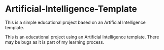 # Artificial-Intelligence-Template
This is a simple educational project based on an Artificial Intelligence template.


This is an educational project using an Artificial Intelligence template. There may be bugs as it is part of my learning process.

